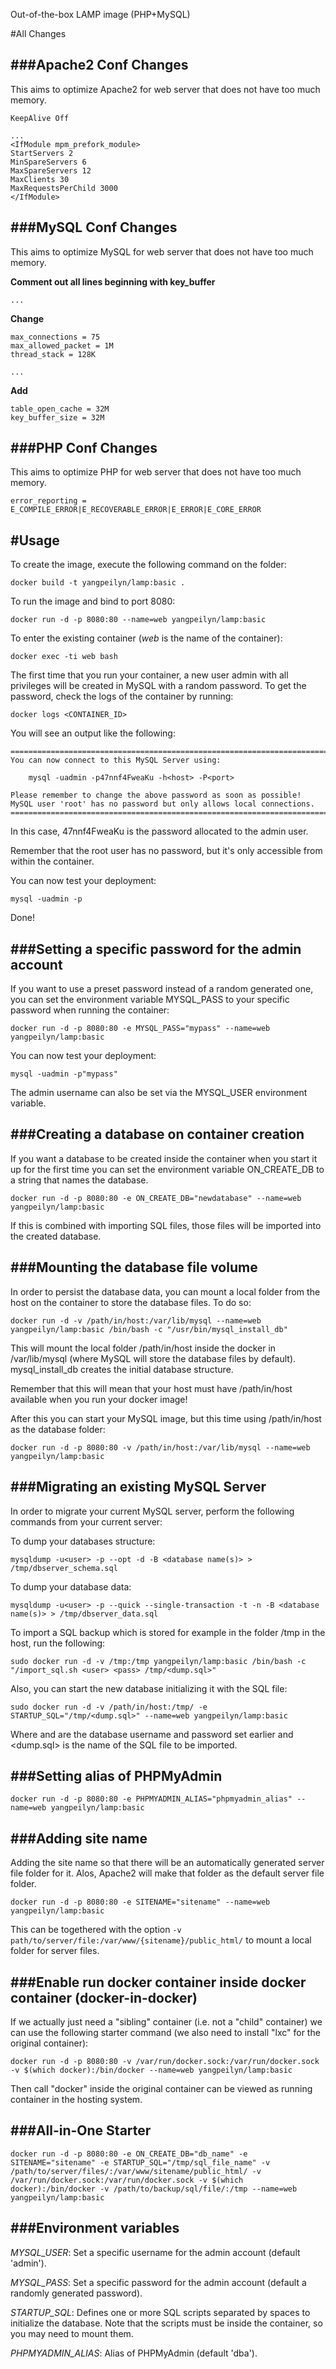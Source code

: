 Out-of-the-box LAMP image (PHP+MySQL)

#All Changes

###Apache2 Conf Changes
-----

This aims to optimize Apache2 for web server that does not have too much memory.

	KeepAlive Off
	
	...
	<IfModule mpm_prefork_module>
	StartServers 2
	MinSpareServers 6
	MaxSpareServers 12
	MaxClients 30
	MaxRequestsPerChild 3000
	</IfModule>

###MySQL Conf Changes
-----

This aims to optimize MySQL for web server that does not have too much memory.

**Comment out all lines beginning with key_buffer**
	
	...
	
**Change**

	max_connections = 75
	max_allowed_packet = 1M
	thread_stack = 128K
	
	...
	
**Add**

	table_open_cache = 32M
	key_buffer_size = 32M

###PHP Conf Changes
------------------------------

This aims to optimize PHP for web server that does not have too much memory.

	error_reporting = E_COMPILE_ERROR|E_RECOVERABLE_ERROR|E_ERROR|E_CORE_ERROR


#Usage
-----

To create the image, execute the following command on the folder:
	
	docker build -t yangpeilyn/lamp:basic .
	
To run the image and bind to port 8080:

	docker run -d -p 8080:80 --name=web yangpeilyn/lamp:basic

To enter the existing container (*web* is the name of the container):

    docker exec -ti web bash


The first time that you run your container, a new user admin with all privileges will be created in MySQL with a random password. To get the password, check the logs of the container by running:

    docker logs <CONTAINER_ID>
You will see an output like the following:

    ========================================================================
    You can now connect to this MySQL Server using:

        mysql -uadmin -p47nnf4FweaKu -h<host> -P<port>

    Please remember to change the above password as soon as possible!
    MySQL user 'root' has no password but only allows local connections.
    ========================================================================
In this case, 47nnf4FweaKu is the password allocated to the admin user.

Remember that the root user has no password, but it's only accessible from within the container.

You can now test your deployment:

    mysql -uadmin -p
Done!


###Setting a specific password for the admin account
-----
If you want to use a preset password instead of a random generated one, you can set the environment variable MYSQL_PASS to your specific password when running the container:

    docker run -d -p 8080:80 -e MYSQL_PASS="mypass" --name=web yangpeilyn/lamp:basic
You can now test your deployment:

    mysql -uadmin -p"mypass"
The admin username can also be set via the MYSQL_USER environment variable.

###Creating a database on container creation
-----
If you want a database to be created inside the container when you start it up for the first time you can set the environment variable ON_CREATE_DB to a string that names the database.

    docker run -d -p 8080:80 -e ON_CREATE_DB="newdatabase" --name=web yangpeilyn/lamp:basic
If this is combined with importing SQL files, those files will be imported into the created database.

###Mounting the database file volume
-----
In order to persist the database data, you can mount a local folder from the host on the container to store the database files. To do so:

    docker run -d -v /path/in/host:/var/lib/mysql --name=web yangpeilyn/lamp:basic /bin/bash -c "/usr/bin/mysql_install_db"
This will mount the local folder /path/in/host inside the docker in /var/lib/mysql (where MySQL will store the database files by default). mysql_install_db creates the initial database structure.

Remember that this will mean that your host must have /path/in/host available when you run your docker image!

After this you can start your MySQL image, but this time using /path/in/host as the database folder:

    docker run -d -p 8080:80 -v /path/in/host:/var/lib/mysql --name=web yangpeilyn/lamp:basic
    
###Migrating an existing MySQL Server
-----
In order to migrate your current MySQL server, perform the following commands from your current server:

To dump your databases structure:

    mysqldump -u<user> -p --opt -d -B <database name(s)> > /tmp/dbserver_schema.sql
To dump your database data:

    mysqldump -u<user> -p --quick --single-transaction -t -n -B <database name(s)> > /tmp/dbserver_data.sql
To import a SQL backup which is stored for example in the folder /tmp in the host, run the following:

    sudo docker run -d -v /tmp:/tmp yangpeilyn/lamp:basic /bin/bash -c "/import_sql.sh <user> <pass> /tmp/<dump.sql>"
Also, you can start the new database initializing it with the SQL file:

    sudo docker run -d -v /path/in/host:/tmp/ -e STARTUP_SQL="/tmp/<dump.sql>" --name=web yangpeilyn/lamp:basic
Where <user> and <pass> are the database username and password set earlier and <dump.sql> is the name of the SQL file to be imported.


###Setting alias of PHPMyAdmin
-----
	docker run -d -p 8080:80 -e PHPMYADMIN_ALIAS="phpmyadmin_alias" --name=web yangpeilyn/lamp:basic
	
	
###Adding site name
-----
Adding the site name so that there will be an automatically generated server file folder for it. Alos, Apache2 will make that folder as the default server file folder.

	docker run -d -p 8080:80 -e SITENAME="sitename" --name=web yangpeilyn/lamp:basic
	
This can be togethered with the option ```-v path/to/server/file:/var/www/{sitename}/public_html/``` to mount a local folder for server files.

###Enable run docker container inside docker container (docker-in-docker)
-----	
If we actually just need a "sibling" container (i.e. not a "child" container) we can use the following starter command (we also need to install "lxc" for the original container):

	docker run -d -p 8080:80 -v /var/run/docker.sock:/var/run/docker.sock -v $(which docker):/bin/docker --name=web yangpeilyn/lamp:basic
	
Then call "docker" inside the original container can be viewed as running container in the hosting system.
	
###All-in-One Starter
-----
	docker run -d -p 8080:80 -e ON_CREATE_DB="db_name" -e SITENAME="sitename" -e STARTUP_SQL="/tmp/sql_file_name" -v /path/to/server/files/:/var/www/sitename/public_html/ -v /var/run/docker.sock:/var/run/docker.sock -v $(which docker):/bin/docker -v /path/to/backup/sql/file/:/tmp --name=web yangpeilyn/lamp:basic

	
###Environment variables
-----
*MYSQL_USER*: Set a specific username for the admin account (default 'admin').

*MYSQL_PASS*: Set a specific password for the admin account (default a randomly generated password).

*STARTUP_SQL*: Defines one or more SQL scripts separated by spaces to initialize the database. Note that the scripts must be inside the container, so you may need to mount them.

*PHPMYADMIN_ALIAS*: Alias of PHPMyAdmin (default 'dba').

